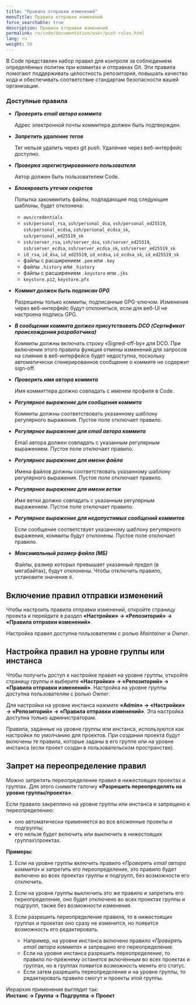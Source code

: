 ```yaml
---
title: "Правила отправки изменений"
menuTitle: Правила отправки изменений
force_searchable: true
description: Правила отправки изменений
permalink: ru/code/documentation/user/push-rules.html
lang: ru
weight: 50
---
```


В Code представлен набор правил для контроля за соблюдением определённых политик при коммитах и отправках Git. Эти правила помогают поддерживать целостность репозитория, повышать качество кода и обеспечивать соответствие стандартам безопасности вашей организации.

### Доступные правила

- ***Проверять email автора коммита***  

  Адрес электронной почты коммитера должен быть подтвержден.  

- ***Запретить удаление тегов***  

  Тег нельзя удалить через git push. Удаление через веб-интерфейс доступно.  

- ***Проверка зарегистрированного пользователя***  

  Автор должен быть пользователем Code.  

- ***Блокировать утечки секретов***  

  Попытка закоммитить файлы, подпадающие под следующие шаблоны, будет отклонена:  
  - `aws/credentials`  
  - `ssh/personal_rsa`, `ssh/personal_dsa`, `ssh/personal_ed25519`, `ssh/personal_ecdsa`, `ssh/personal_ecdsa_sk`, `ssh/personal_ed25519_sk`  
  - `ssh/server_rsa`, `ssh/server_dsa`, `ssh/server_ed25519`, `ssh/server_ecdsa`, `ssh/server_ecdsa_sk`, `ssh/server_ed25519_sk`  
  - `id_rsa`, `id_dsa`, `id_ed25519`, `id_ecdsa`, `id_ecdsa_sk`, `id_ed25519_sk`  
  - файлы с расширением `.pem` или `.key`  
  - файлы `.history` или `_history`  
  - файлы с расширением `.keystore` или `.jks`  
  - `keystore.p12`, `keystore.pfx`  

- ***Коммит должен быть подписан GPG***  

  Разрешены только коммиты, подписанные GPG-ключом. Изменения через веб-интерфейс будут отклоняться, если для веб-UI не настроена подпись GPG.  

- ***В сообщении коммита должен присутствовать DCO (Сертификат происхождения разработчика)***  

  Коммиты должны включать строку «Signed-off-by» для DCO. При включении этого правила функция отмены изменений для запросов на слияние в веб-интерфейсе будет недоступна, поскольку автоматически сгенерированное сообщение о коммите не содержит sign-off.  

- ***Проверять имя автора коммита***  

  Имя коммиттера должно совпадать с именем профиля в Code.  

- ***Регулярное выражение для сообщения коммита***  

  Коммиты должны соответствовать указанному шаблону регулярного выражения. Пустое поле отключает правило.  

- ***Регулярное выражение для email автора коммита***  

  Email автора должен совпадать с указанным регулярным выражением. Пустое поле отключает правило.  

- ***Регулярное выражение для имени файла***  

  Имена файлов должны соответствовать указанному шаблону регулярного выражения. Пустое поле отключает правило.  

- ***Регулярное выражение для имени ветки***  

  Имя ветки должно совпадать с указанным регулярным выражением. Пустое поле отключает правило.  

- ***Регулярное выражение для недопустимых сообщений коммитов***  

  Если сообщение соответствует указанному шаблону регулярного выражения, коммиты будут отклонены. Пустое поле отключает правило.  

- ***Максимальный размер файла (МБ)***  

  Файлы, размер которых превышает указанный предел (в мегабайтах), будут отклонены. Чтобы отключить правило, установите значение `0`.  

## Включение правил отправки изменений

Чтобы настроить правила отправки изменений, откройте страницу проекта и перейдите в раздел **«Настройки» → «Репозиторий» → «Правила отправки изменений»**.  

Настройка правил доступна пользователям с ролью *Maintainer* и *Owner*.  

## Настройка правил на уровне группы или инстанса

Чтобы получить доступ к настройке правил на уровне группы, откройте страницу группы и выберите **«Настройки» → «Репозиторий» → «Правила отправки изменений»**. Настройка на уровне группы доступна пользователям с ролью *Owner*.  

Для настройки на уровне инстанса нажмите **«Admin» → «Настройки» → «Репозиторий» → «Правила отправки изменений»**. Эта настройка доступна только администраторам.  

Правила, заданные на уровне группы или инстанса, используются как настройки по умолчанию для проектов. При создании проекта будут включены те правила, которые заданы в его группе или на уровне инстанса (если проект создан в пользовательском пространстве).  

## Запрет на переопределение правил

Можно запретить переопределение правил в нижестоящих проектах и группах. Для этого снимите галочку **«Разрешить переопределять на уровне группы/проекта»**.  

Если правило закреплено на уровне группы или инстанса и запрещено к переопределению:

- оно автоматически применяется во все вложенные проекты и подгруппы;  
- его нельзя будет включить или выключить в нижестоящих группах\проектах.  

**Примеры:**

1. Если на уровне группы включить правило *«Проверять email автора коммита»* и запретить его переопределение, это правило будет включено во всех проектах группы и подгрупп, без возможности его отключить.  

2. Если на уровне группы выключить это же правило и запретить его переопределение, оно будет отключено во всех проектах группы и подгрупп, также без возможности изменения.  

3. Если разрешить переопределение правила, то в нижестоящих группах и проектах оно сразу не изменится, но появится возможность его редактировать.  
   - Например, на уровне инстанса включено правило *«Проверять email автора коммита»* и запрещено его переопределение.  
   - Если на уровне инстанса разрешить переопределение, то правило по-прежнему останется включённым во всех проектах и группах, но в группах появится возможность менять его статус.  
   - Если затем разрешить переопределение и на уровне группы, то редактировать правило смогут и проекты этой группы.  

Иерархия применения выглядит так:  
**Инстанс → Группа → Подгруппа → Проект**
